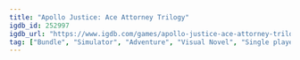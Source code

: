 ```yaml
---
title: "Apollo Justice: Ace Attorney Trilogy"
igdb_id: 252997
igdb_url: "https://www.igdb.com/games/apollo-justice-ace-attorney-trilogy"
tag: ["Bundle", "Simulator", "Adventure", "Visual Novel", "Single player", "Third person", "Side view", "Text", "Comedy", "Drama", "Mystery"]
---
```

